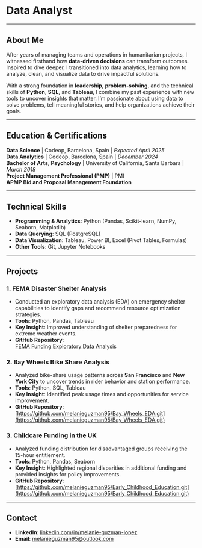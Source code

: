 # **Data Analyst**  

---

## **About Me**  
After years of managing teams and operations in humanitarian projects, I witnessed firsthand how **data-driven decisions** can transform outcomes. Inspired to dive deeper, I transitioned into data analytics, learning how to analyze, clean, and visualize data to drive impactful solutions.  

With a strong foundation in **leadership**, **problem-solving**, and the technical skills of **Python**, **SQL**, and **Tableau**, I combine my past experience with new tools to uncover insights that matter. I’m passionate about using data to solve problems, tell meaningful stories, and help organizations achieve their goals.  
 

---

## **Education & Certifications**  
 **Data Science** | Codeop, Barcelona, Spain | *Expected April 2025*  
 **Data Analytics** | Codeop, Barcelona, Spain | *December 2024*  
 **Bachelor of Arts, Psychology** | University of California, Santa Barbara | *March 2018*  
 **Project Management Professional (PMP)** | PMI  
 **APMP Bid and Proposal Management Foundation**  

---

## **Technical Skills**  
- **Programming & Analytics**: Python (Pandas, Scikit-learn, NumPy, Seaborn, Matplotlib)  
- **Data Querying**: SQL (PostgreSQL)  
- **Data Visualization**: Tableau, Power BI, Excel (Pivot Tables, Formulas)  
- **Other Tools**: Git, Jupyter Notebooks  

---

## **Projects**  
### **1. FEMA Disaster Shelter Analysis**  
- Conducted an exploratory data analysis (EDA) on emergency shelter capabilities to identify gaps and recommend resource optimization strategies.  
- **Tools**: Python, Pandas, Tableau  
- **Key Insight**: Improved understanding of shelter preparedness for extreme weather events. 
- **GitHub Repository**:  
[FEMA Funding Exploratory Data Analysis](https://nbviewer.org/github/melanieguzman95/FEMA_Funding_EDA/blob/main/notebooks/FEMA_EDA.ipynb)  

### **2. Bay Wheels Bike Share Analysis**  
- Analyzed bike-share usage patterns across **San Francisco** and **New York City** to uncover trends in rider behavior and station performance.  
- **Tools**: Python, SQL, Tableau  
- **Key Insight**: Identified peak usage times and opportunities for service improvement.
- **GitHub Repository**:  
[https://github.com/melanieguzman95/Bay_Wheels_EDA.git](https://github.com/melanieguzman95/Bay_Wheels_EDA.git)    

### **3. Childcare Funding in the UK**  
- Analyzed funding distribution for disadvantaged groups receiving the 15-hour entitlement.  
- **Tools**: Python, Pandas, Seaborn  
- **Key Insight**: Highlighted regional disparities in additional funding and provided insights for policy improvements.
- **GitHub Repository**:  
[https://github.com/melanieguzman95/Early_Childhood_Education.git](https://github.com/melanieguzman95/Early_Childhood_Education.git)    

---

## **Contact**  
- **LinkedIn**: [linkedin.com/in/melanie-guzman-lopez](https://www.linkedin.com/in/melanie-guzman-lopez-2251979b)  
- **Email**: [melanieguzman95@outlook.com](mailto:melanieguzman95@outlook.com)  

